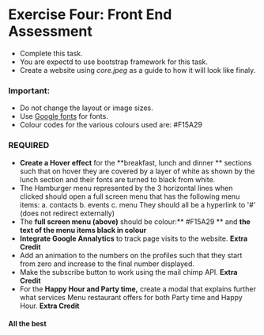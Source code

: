 # Exercise Four: Front End Assessment

- Complete this task.
- You are expectd to use bootstrap framework for this task.
- Create a website using *core.jpeg* as a guide to how it will look like finaly.


### Important:
- Do not change the layout or image sizes.
- Use [Google fonts](https://www.google.com/fonts) for fonts.
- Colour codes for the various colours used are:  #F15A29


### REQUIRED
 -  **Create a Hover effect** for the **breakfast, lunch and dinner ** sections such that on hover they are covered by a layer of white as shown by the lunch section and their fonts are turned to black from white.
 - The Hamburger menu represented by the 3 horizontal lines when clicked should open a full screen menu that has the following menu items:
       a. contacts
       b. events
       c. menu
  They should all be a hyperlink to '#' (does not redirect externally)
 - The **full screen menu (above)** should be colour:** #F15A29 ** and **the text of the menu items black in colour**
 - **Integrate Google Annalytics** to track page visits to the website. **Extra Credit**
 - Add an animation to the numbers on the profiles such that they start from zero and increase to the final number displayed.
 - Make the subscribe button to work using the mail chimp API. **Extra Credit**
 - For the **Happy Hour and Party time,** create a modal that explains further what services Menu restaurant offers for both Party time and Happy Hour. **Extra Credit**

#### All the best
